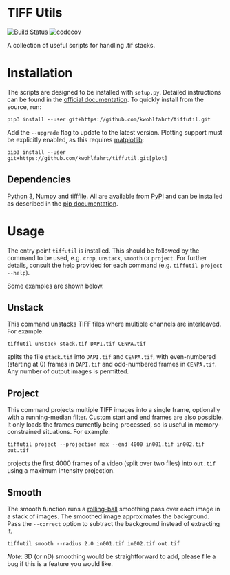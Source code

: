 # TIFF Utils

[![Build Status](https://travis-ci.org/kwohlfahrt/tiffutil.svg?branch=master)](https://travis-ci.org/kwohlfahrt/tiffutil)
[![codecov](https://codecov.io/gh/kwohlfahrt/tiffutil/branch/master/graph/badge.svg)](https://codecov.io/gh/kwohlfahrt/tiffutil)

A collection of useful scripts for handling .tif stacks.

# Installation

The scripts are designed to be installed with `setup.py`. Detailed instructions
can be found in the [official documentation][setuptools]. To quickly install
from the source, run:

    pip3 install --user git+https://github.com/kwohlfahrt/tiffutil.git

Add the `--upgrade` flag to update to the latest version. Plotting support must
be explicitly enabled, as this requires [matplotlib][matplotlib]:

    pip3 install --user git+https://github.com/kwohlfahrt/tiffutil.git[plot]

## Dependencies

[Python 3][python], [Numpy][numpy] and [tifffile][tifffile]. All are available
from [PyPI][pypi] and can be installed as described in
the [pip documentation][pip-install].

# Usage

The entry point `tiffutil` is installed. This should be followed by the command
to be used, e.g. `crop`, `unstack`, `smooth` or `project`. For further details,
consult the help provided for each command (e.g. `tiffutil project --help`).

Some examples are shown below.

## Unstack

This command unstacks TIFF files where multiple channels are interleaved. For
example:

    tiffutil unstack stack.tif DAPI.tif CENPA.tif

splits the file `stack.tif` into `DAPI.tif` and `CENPA.tif`, with even-numbered
(starting at 0) frames in `DAPI.tif` and odd-numbered frames in `CENPA.tif`. Any
number of output images is permitted.

## Project

This command projects multiple TIFF images into a single frame, optionally with
a running-median filter. Custom start and end frames are also possible. It only
loads the frames currently being processed, so is useful in memory-constrained
situations. For example:

    tiffutil project --projection max --end 4000 in001.tif in002.tif out.tif

projects the first 4000 frames of a video (split over two files) into `out.tif`
using a maximum intensity projection.

## Smooth

The smooth function runs a [rolling-ball][rolling-ball] smoothing pass over each
image in a stack of images. The smoothed image approximates the background. Pass
the `--correct` option to subtract the background instead of extracting it.

    tiffutil smooth --radius 2.0 in001.tif in002.tif out.tif

*Note*: 3D (or nD) smoothing would be straightforward to add, please file a bug
if this is a feature you would like.
    
[setuptools]: https://docs.python.org/3.3/install/#the-new-standard-distutils
[Python]: https://python.org
[Numpy]: https://www.numpy.org
[tifffile]: http://www.lfd.uci.edu/~gohlke/code/tifffile.py.html
[matplotlib]: https://matplotlib.org
[pypi]: https://pypi.python.org/pypi
[pip-install]: https://pip.pypa.io/en/stable/user_guide/#installing-packages
[rolling-ball]: https://dx.doi.org/10.1109/MC.1983.1654163

